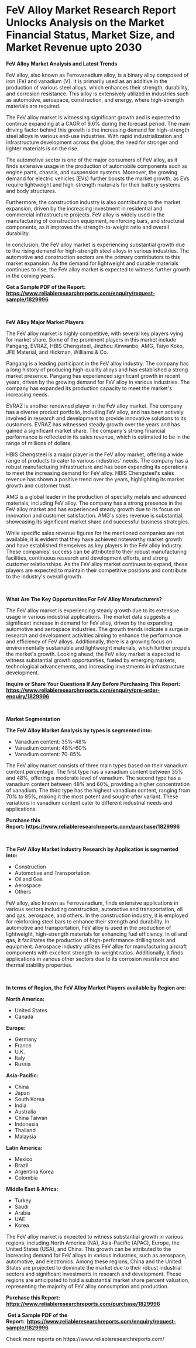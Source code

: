 <p><h1>FeV Alloy Market Research Report Unlocks Analysis on the Market Financial Status, Market Size, and Market Revenue upto 2030</h1></p><p><strong>FeV Alloy Market Analysis and Latest Trends</strong></p>
<p><p>FeV alloy, also known as Ferrovanadium alloy, is a binary alloy composed of iron (Fe) and vanadium (V). It is primarily used as an additive in the production of various steel alloys, which enhances their strength, durability, and corrosion resistance. This alloy is extensively utilized in industries such as automotive, aerospace, construction, and energy, where high-strength materials are required.</p><p>The FeV alloy market is witnessing significant growth and is expected to continue expanding at a CAGR of 9.6% during the forecast period. The main driving factor behind this growth is the increasing demand for high-strength steel alloys in various end-use industries. With rapid industrialization and infrastructure development across the globe, the need for stronger and lighter materials is on the rise.</p><p>The automotive sector is one of the major consumers of FeV alloy, as it finds extensive usage in the production of automobile components such as engine parts, chassis, and suspension systems. Moreover, the growing demand for electric vehicles (EVs) further boosts the market growth, as EVs require lightweight and high-strength materials for their battery systems and body structures.</p><p>Furthermore, the construction industry is also contributing to the market expansion, driven by the increasing investment in residential and commercial infrastructure projects. FeV alloy is widely used in the manufacturing of construction equipment, reinforcing bars, and structural components, as it improves the strength-to-weight ratio and overall durability.</p><p>In conclusion, the FeV alloy market is experiencing substantial growth due to the rising demand for high-strength steel alloys in various industries. The automotive and construction sectors are the primary contributors to this market expansion. As the demand for lightweight and durable materials continues to rise, the FeV alloy market is expected to witness further growth in the coming years.</p></p>
<p><strong>Get a Sample PDF of the Report:&nbsp; <a href="https://www.reliableresearchreports.com/enquiry/request-sample/1829996">https://www.reliableresearchreports.com/enquiry/request-sample/1829996</a></strong></p>
<p>&nbsp;</p>
<p><strong>FeV Alloy Major Market Players</strong></p>
<p><p>The FeV alloy market is highly competitive, with several key players vying for market share. Some of the prominent players in this market include Pangang, EVRAZ, HBIS Chengsteel, Jinzhou Xinwanbo, AMG, Taiyo Koko, JFE Material, and Hickman, Williams & Co.</p><p>Pangang is a leading participant in the FeV alloy industry. The company has a long history of producing high-quality alloys and has established a strong market presence. Pangang has experienced significant growth in recent years, driven by the growing demand for FeV alloy in various industries. The company has expanded its production capacity to meet the market's increasing needs.</p><p>EVRAZ is another renowned player in the FeV alloy market. The company has a diverse product portfolio, including FeV alloy, and has been actively involved in research and development to provide innovative solutions to its customers. EVRAZ has witnessed steady growth over the years and has gained a significant market share. The company's strong financial performance is reflected in its sales revenue, which is estimated to be in the range of millions of dollars.</p><p>HBIS Chengsteel is a major player in the FeV alloy market, offering a wide range of products to cater to various industries' needs. The company has a robust manufacturing infrastructure and has been expanding its operations to meet the increasing demand for FeV alloy. HBIS Chengsteel's sales revenue has shown a positive trend over the years, highlighting its market growth and customer trust.</p><p>AMG is a global leader in the production of specialty metals and advanced materials, including FeV alloy. The company has a strong presence in the FeV alloy market and has experienced steady growth due to its focus on innovation and customer satisfaction. AMG's sales revenue is substantial, showcasing its significant market share and successful business strategies.</p><p>While specific sales revenue figures for the mentioned companies are not available, it is evident that they have achieved noteworthy market growth and have established themselves as key players in the FeV alloy industry. These companies' success can be attributed to their robust manufacturing facilities, continuous research and development efforts, and strong customer relationships. As the FeV alloy market continues to expand, these players are expected to maintain their competitive positions and contribute to the industry's overall growth.</p></p>
<p>&nbsp;</p>
<p><strong>What Are The Key Opportunities For FeV Alloy Manufacturers?</strong></p>
<p><p>The FeV alloy market is experiencing steady growth due to its extensive usage in various industrial applications. The market data suggests a significant increase in demand for FeV alloy, driven by the expanding automotive and aerospace industries. The growth trends indicate a surge in research and development activities aiming to enhance the performance and efficiency of FeV alloys. Additionally, there is a growing focus on environmentally sustainable and lightweight materials, which further propels the market's growth. Looking ahead, the FeV alloy market is expected to witness substantial growth opportunities, fueled by emerging markets, technological advancements, and increasing investments in infrastructure development.</p></p>
<p><strong>Inquire or Share Your Questions If Any Before Purchasing This Report: <a href="https://www.reliableresearchreports.com/enquiry/pre-order-enquiry/1829996">https://www.reliableresearchreports.com/enquiry/pre-order-enquiry/1829996</a></strong></p>
<p>&nbsp;</p>
<p><strong>Market Segmentation</strong></p>
<p><strong>The FeV Alloy Market Analysis by types is segmented into:</strong></p>
<p><ul><li>Vanadium content: 35%-48%</li><li>Vanadium content: 48%-60%</li><li>Vanadium content: 70-85%</li></ul></p>
<p><p>The FeV alloy market consists of three main types based on their vanadium content percentage. The first type has a vanadium content between 35% and 48%, offering a moderate level of vanadium. The second type has a vanadium content between 48% and 60%, providing a higher concentration of vanadium. The third type has the highest vanadium content, ranging from 70% to 85%, making it the most potent and sought-after variant. These variations in vanadium content cater to different industrial needs and applications.</p></p>
<p><strong>Purchase this Report:&nbsp;<a href="https://www.reliableresearchreports.com/purchase/1829996">https://www.reliableresearchreports.com/purchase/1829996</a></strong></p>
<p>&nbsp;</p>
<p><strong>The FeV Alloy Market Industry Research by Application is segmented into:</strong></p>
<p><ul><li>Construction</li><li>Automotive and Transportation</li><li>Oil and Gas</li><li>Aerospace</li><li>Others</li></ul></p>
<p><p>FeV alloy, also known as Ferrovanadium, finds extensive applications in various sectors including construction, automotive and transportation, oil and gas, aerospace, and others. In the construction industry, it is employed for reinforcing steel bars to enhance their strength and durability. In automotive and transportation, FeV alloy is used in the production of lightweight, high-strength materials for enhancing fuel efficiency. In oil and gas, it facilitates the production of high-performance drilling tools and equipment. Aerospace industry utilizes FeV alloy for manufacturing aircraft components with excellent strength-to-weight ratios. Additionally, it finds applications in various other sectors due to its corrosion resistance and thermal stability properties.</p></p>
<p>&nbsp;</p>
<p><strong>In terms of Region, the FeV Alloy Market Players available by Region are:</strong></p>
<p>
    <p> <strong> North America: </strong>
        <ul>
            <li>United States</li>
            <li>Canada</li>
        </ul>
        </p> 
    <p> <strong> Europe: </strong>
        <ul>
            <li>Germany</li>
            <li>France</li>
            <li>U.K.</li>
            <li>Italy</li>
            <li>Russia</li>
        </ul>
        </p> 
    <p> <strong> Asia-Pacific: </strong>
        <ul>
            <li>China</li>
            <li>Japan</li>
            <li>South Korea</li>
            <li>India</li>
            <li>Australia</li>
            <li>China Taiwan</li>
            <li>Indonesia</li>
            <li>Thailand</li>
            <li>Malaysia</li>
        </ul>
        </p> 
    <p> <strong> Latin America: </strong>
        <ul>
            <li>Mexico</li>
            <li>Brazil</li>
            <li>Argentina Korea</li>
            <li>Colombia</li>
        </ul>
        </p> 
    <p> <strong> Middle East & Africa: </strong>
        <ul>
            <li>Turkey</li>
            <li>Saudi</li>
            <li>Arabia</li>
            <li>UAE</li>
            <li>Korea</li>
        </ul>
    </p>
    </p>
<p><p>The FeV alloy market is expected to witness substantial growth in various regions, including North America (NA), Asia-Pacific (APAC), Europe, the United States (USA), and China. This growth can be attributed to the increasing demand for FeV alloys in various industries, such as aerospace, automotive, and electronics. Among these regions, China and the United States are projected to dominate the market due to their robust industrial sectors and significant investments in research and development. These regions are anticipated to hold a substantial market share percent valuation, representing the majority of FeV alloy consumption and production.</p></p>
<p><strong>Purchase this Report: <a href="https://www.reliableresearchreports.com/purchase/1829996">https://www.reliableresearchreports.com/purchase/1829996</a></strong></p>
<p>&nbsp;<strong>Get a Sample PDF of the Report:&nbsp;&nbsp;<a href="https://www.reliableresearchreports.com/enquiry/request-sample/1829996">https://www.reliableresearchreports.com/enquiry/request-sample/1829996</a></strong></p>
<p><strong></strong></p>
<p>Check more reports on https://www.reliableresearchreports.com/</p>
